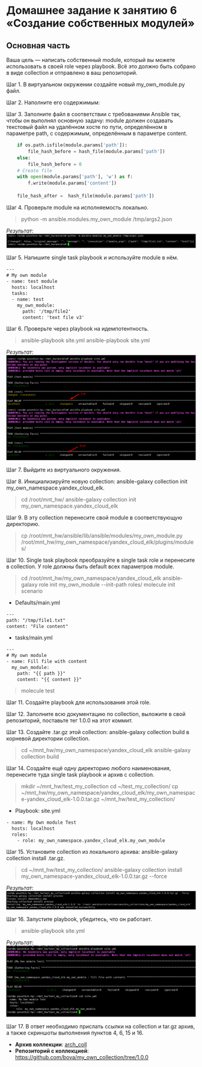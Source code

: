 # Домашнее задание к занятию 6 «Создание собственных модулей»

## Основная часть


Ваша цель — написать собственный module, который вы можете использовать в своей role через playbook. Всё это должно быть собрано в виде collection и отправлено в ваш репозиторий.

Шаг 1. В виртуальном окружении создайте новый my_own_module.py файл.

Шаг 2. Наполните его содержимым:

Шаг 3. Заполните файл в соответствии с требованиями Ansible так, чтобы он выполнял основную задачу: module должен создавать текстовый файл на удалённом хосте по пути, определённом в параметре path, с содержимым, определённым в параметре content.

```Python
    if os.path.isfile(module.params['path']):
        file_hash_before = hash_file(module.params['path'])
    else:
	    file_hash_before = 0
	# Create file	
    with open(module.params['path'], 'w') as f:
        f.write(module.params['content'])
		
    file_hash_after =  hash_file(module.params['path'])
```

Шаг 4. Проверьте module на исполняемость локально.

>  python -m ansible.modules.my_own_module /tmp/args2.json

*Результат*: ![mnt6-task4-1](./home_work/mnt_06/screenshots/Screenshot_4.png)


Шаг 5. Напишите single task playbook и используйте module в нём.

```YML
---
# My own module
- name: test module
  hosts: localhost
  tasks:
  - name: test
    my_own_module:
      path: '/tmp/file2'
      content: 'text file v3'
```


Шаг 6. Проверьте через playbook на идемпотентность.

>  ansible-playbook site.yml
>  ansible-playbook site.yml

*Результат*: ![mnt6-task6-1](./home_work/mnt_06/screenshots/Screenshot_6.png)

Шаг 7. Выйдите из виртуального окружения.

Шаг 8. Инициализируйте новую collection: ansible-galaxy collection init my_own_namespace.yandex_cloud_elk.

> cd /root/mnt_hw/
> ansible-galaxy collection init my_own_namespace.yandex_cloud_elk

Шаг 9. В эту collection перенесите свой module в соответствующую директорию.

> cp /root/mnt_hw/ansible/lib/ansible/modules/my_own_module.py /root/mnt_hw/my_own_namespace/yandex_cloud_elk/plugins/modules/

Шаг 10. Single task playbook преобразуйте в single task role и перенесите в collection. У role должны быть default всех параметров module.

> cd /root/mnt_hw/my_own_namespace/yandex_cloud_elk
> ansible-galaxy role init my_own_module --init-path roles/
> molecule init scenario

* Defaults/main.yml

```YML
---
path: "/tmp/file1.txt"
content: "File content"
```

* tasks/main.yml

```YML
---
# My own module
- name: Fill file with content
  my_own_module:
    path: "{{ path }}"
    content: "{{ content }}"
```

> molecule test

Шаг 11. Создайте playbook для использования этой role.

Шаг 12. Заполните всю документацию по collection, выложите в свой репозиторий, поставьте тег 1.0.0 на этот коммит.

Шаг 13. Создайте .tar.gz этой collection: ansible-galaxy collection build в корневой директории collection.

> cd ~/mnt_hw/my_own_namespace/yandex_cloud_elk
> ansible-galaxy collection build

Шаг 14. Создайте ещё одну директорию любого наименования, перенесите туда single task playbook и архив c collection.

> mkdir ~/mnt_hw/test_my_collection
> cd ~/test_my_collection/
> cp ~/mnt_hw/my_own_namespace/yandex_cloud_elk/my_own_namespace-yandex_cloud_elk-1.0.0.tar.gz ~/mnt_hw/test_my_collection/

* Playbook: site.yml

```YML
- name: My Own module Test
  hosts: localhost
  roles:
    - role: my_own_namespace.yandex_cloud_elk.my_own_module

```

Шаг 15. Установите collection из локального архива: ansible-galaxy collection install <archivename>.tar.gz.

> cd ~/mnt_hw/test_my_collection/
> ansible-galaxy collection install my_own_namespace-yandex_cloud_elk-1.0.0.tar.gz --force

*Результат*: ![mnt6-task15-1](./home_work/mnt_06/screenshots/Screenshot_15.png)

Шаг 16. Запустите playbook, убедитесь, что он работает.

> ansible-playbook site.yml

*Результат*: ![mnt6-task16-1](./home_work/mnt_06/screenshots/Screenshot_16.png)

Шаг 17. В ответ необходимо прислать ссылки на collection и tar.gz архив, а также скриншоты выполнения пунктов 4, 6, 15 и 16.

* **Архив коллекции**: [arch_coll](./home_work/mnt_06/my_own_namespace-yandex_cloud_elk-1.0.0.tar.gz)
* **Репозиторий с коллекцией**: https://github.com/bova/my_own_collection/tree/1.0.0
